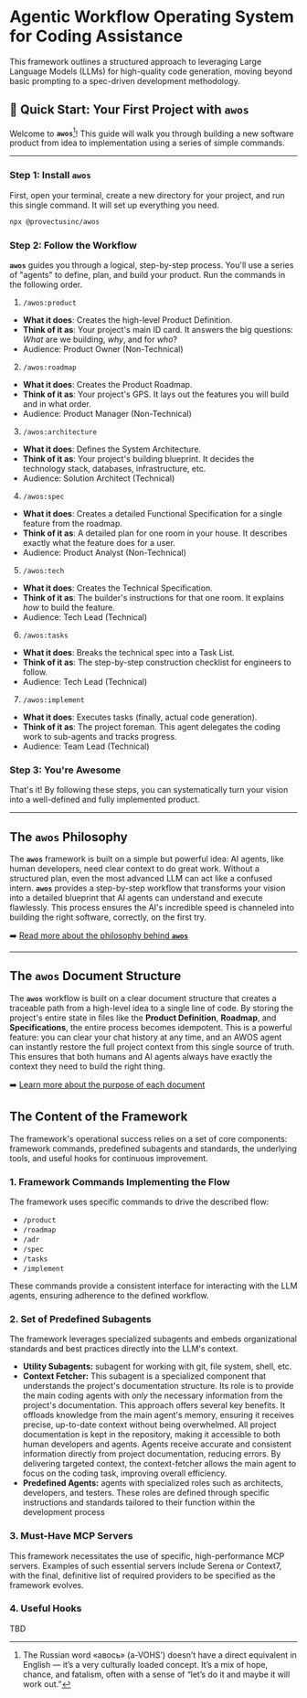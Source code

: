 # **Agentic Workflow Operating System for Coding Assistance**

This framework outlines a structured approach to leveraging Large Language Models (LLMs) for high-quality code generation, moving beyond basic prompting to a spec-driven development methodology.

## 🚀 Quick Start: Your First Project with `awos`

Welcome to **`awos`**[^1]! This guide will walk you through building a new software product from idea to implementation using a series of simple commands.

---

### Step 1: Install `awos`

First, open your terminal, create a new directory for your project, and run this single command. It will set up everything you need.

```sh
npx @provectusinc/awos
```

### Step 2: Follow the Workflow

**`awos`** guides you through a logical, step-by-step process. You'll use a series of "agents" to define, plan, and build your product. Run the commands in the following order.

1. `/awos:product`
- **What it does**: Creates the high-level Product Definition.
- **Think of it as**: Your project's main ID card. It answers the big questions: _What_ are we building, _why_, and for _who_?
- Audience: Product Owner (Non-Technical)

2. `/awos:roadmap`
- **What it does**: Creates the Product Roadmap.
- **Think of it as**: Your project's GPS. It lays out the features you will build and in what order.
- Audience: Product Manager (Non-Technical)

3. `/awos:architecture`
- **What it does**: Defines the System Architecture.
- **Think of it as**: Your project's building blueprint. It decides the technology stack, databases, infrastructure, etc.
- Audience: Solution Architect (Technical)

4. `/awos:spec`
- **What it does**: Creates a detailed Functional Specification for a single feature from the roadmap.
- **Think of it as**: A detailed plan for one room in your house. It describes exactly what the feature does for a user.
- Audience: Product Analyst (Non-Technical)

5. `/awos:tech`
- **What it does**: Creates the Technical Specification.
- **Think of it as**: The builder's instructions for that one room. It explains _how_ to build the feature.
- Audience: Tech Lead (Technical)

6. `/awos:tasks`
- **What it does**: Breaks the technical spec into a Task List.
- **Think of it as**: The step-by-step construction checklist for engineers to follow.
- Audience: Tech Lead (Technical)

7. `/awos:implement`
- **What it does**: Executes tasks (finally, actual code generation).
- **Think of it as**: The project foreman. This agent delegates the coding work to sub-agents and tracks progress.
- Audience: Team Lead (Technical)

### Step 3: You're Awesome

That's it! By following these steps, you can systematically turn your vision into a well-defined and fully implemented product.

---

## The `awos` Philosophy

The **`awos`** framework is built on a simple but powerful idea: AI agents, like human developers, need clear context to do great work. Without a structured plan, even the most advanced LLM can act like a confused intern. **`awos`** provides a step-by-step workflow that transforms your vision into a detailed blueprint that AI agents can understand and execute flawlessly. This process ensures the AI's incredible speed is channeled into building the right software, correctly, on the first try.

➡️ [Read more about the philosophy behind **`awos`**](docs/rationale.md)

---

## The `awos` Document Structure

The **`awos`** workflow is built on a clear document structure that creates a traceable path from a high-level idea to a single line of code. By storing the project's entire state in files like the **Product Definition**, **Roadmap**, and **Specifications**, the entire process becomes idempotent. This is a powerful feature: you can clear your chat history at any time, and an AWOS agent can instantly restore the full project context from this single source of truth. This ensures that both humans and AI agents always have exactly the context they need to build the right thing.

➡️ [Learn more about the purpose of each document](docs/document-structure.md)

## **The Content of the Framework**

The framework's operational success relies on a set of core components: framework commands, predefined subagents and standards, the underlying tools, and useful hooks for continuous improvement.

### **1\. Framework Commands Implementing the Flow**

The framework uses specific commands to drive the described flow:

* `/product`
* `/roadmap`
* `/adr`  
* `/spec`  
* `/tasks`
* `/implement`

These commands provide a consistent interface for interacting with the LLM agents, ensuring adherence to the defined workflow.

### **2\. Set of Predefined Subagents**

The framework leverages specialized subagents and embeds organizational standards and best practices directly into the LLM's context.

* **Utility Subagents:** subagent for working with git, file system, shell, etc.  
* **Context Fetcher:** This subagent is a specialized component that understands the project's documentation structure. Its role is to provide the main coding agents with *only* the necessary information from the project's documentation. This approach offers several key benefits. It offloads knowledge from the main agent's memory, ensuring it receives precise, up-to-date context without being overwhelmed. All project documentation is kept in the repository, making it accessible to both human developers and agents. Agents receive accurate and consistent information directly from project documentation, reducing errors. By delivering targeted context, the context-fetcher allows the main agent to focus on the coding task, improving overall efficiency.  
* **Predefined Agents:** agents with specialized roles such as architects, developers, and testers. These roles are defined through specific instructions and standards tailored to their function within the development process

### **3\. Must-Have MCP Servers**

This framework necessitates the use of specific, high-performance MCP servers. Examples of such essential servers include Serena or Context7, with the final, definitive list of required providers to be specified as the framework evolves.

### **4\. Useful Hooks**

TBD

[^1]: The Russian word «авось» (a-VOHS’) doesn’t have a direct equivalent in English — it’s a very culturally loaded concept. It’s a mix of hope, chance, and fatalism, often with a sense of “let’s do it and maybe it will work out.”
